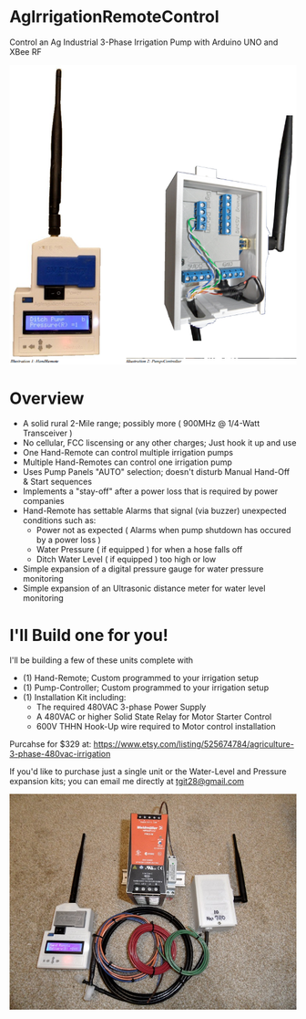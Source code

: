 # AgIrrigationRemoteControl
Control an Ag Industrial 3-Phase Irrigation Pump with Arduino UNO and XBee RF

![Hand Remote](/pics/Hand_PumpControl_Units.png)
# Overview
- A solid rural 2-Mile range; possibly more ( 900MHz @ 1/4-Watt Transceiver )
- No cellular, FCC liscensing or any other charges; Just hook it up and use
- One Hand-Remote can control multiple irrigation pumps
- Multiple Hand-Remotes can control one irrigation pump
- Uses Pump Panels "AUTO" selection; doesn't disturb Manual Hand-Off & Start sequences
- Implements a "stay-off" after a power loss that is required by power companies
- Hand-Remote has settable Alarms that signal (via buzzer) unexpected conditions such as:
    - Power not as expected ( Alarms when pump shutdown has occured by a power loss )
    - Water Pressure ( if equipped ) for when a hose falls off
    - Ditch Water Level ( if equipped ) too high or low
- Simple expansion of a digital pressure gauge for water pressure monitoring
- Simple expansion of an Ultrasonic distance meter for water level monitoring

# I'll Build one for you!
I'll be building a few of these units complete with
- (1) Hand-Remote; Custom programmed to your irrigation setup
- (1) Pump-Controller; Custom programmed to your irrigation setup
- (1) Installation Kit including:
    - The required 480VAC 3-phase Power Supply
    - A 480VAC or higher Solid State Relay for Motor Starter Control
    - 600V THHN Hook-Up wire required to Motor control installation

Purcahse for $329 at: https://www.etsy.com/listing/525674784/agriculture-3-phase-480vac-irrigation

If you'd like to purchase just a single unit or the Water-Level and Pressure expansion kits; you can email me directly at tgit28@gmail.com

![Installation Kit](/pics/InstallationKit.jpg)